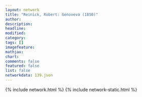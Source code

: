 ```yaml
---
layout: network
title: "Reinick, Robert: Genoveva (1850)"
author:
description:
headline:
modified:
category:
tags: []
imagefeature: 
mathjax: 
chart: 
comments: false
featured: false
list: false
networkdata: 139.json
---
```

{% include network.html %}
{% include network-static.html %}
